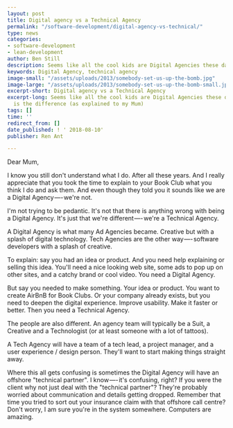```yaml
---
layout: post
title: Digital agency vs a Technical Agency
permalink: "/software-development/digital-agency-vs-technical/"
type: news
categories:
- software-development
- lean-development
author: Ben Still
description: Seems like all the cool kids are Digital Agencies these days
keywords: Digital Agency, technical agency
image-small: "/assets/uploads/2013/somebody-set-us-up-the-bomb.jpg"
image-large: "/assets/uploads/2013/somebody-set-us-up-the-bomb-small.jpg"
excerpt-short: Digital agency vs a Technical Agency
excerpt-long: Seems like all the cool kids are Digital Agencies these days. What exactly
  is the difference (as explained to my Mum)
tags: []
time: ''
redirect_from: []
date_published: ! ' 2018-08-10'
publisher: Ren Ant

---
```

Dear Mum,

I know you still don't understand what I do. After all these years. And I really appreciate that you took the time to explain to your Book Club what you think I do and ask them. And even though they told you it sounds like we are a Digital Agency —- we're not.

I'm not trying to be pedantic. It's not that there is anything wrong with being a Digital Agency. It's just that we're different —- we're a Technical Agency.

A Digital Agency is what many Ad Agencies became. Creative but with a splash of digital technology. Tech Agencies are the other way —- software developers with a splash of creative.

To explain: say you had an idea or product. And you need help explaining or selling this idea. You'll need a nice looking web site, some ads to pop up on other sites, and a catchy brand or cool video. You need a Digital Agency.

But say you needed to make something. Your idea or product. You want to create AirBnB for Book Clubs. Or your company already exists, but you need to deepen the digital experience. Improve usability. Make it faster or better. Then you need a Technical Agency.

The people are also different. An agency team will typically be a Suit, a Creative and a Technologist (or at least someone with a lot of tattoos).

A Tech Agency will have a team of a tech lead, a project manager, and a user experience / design person. They'll want to start making things straight away.

Where this all gets confusing is sometimes the Digital Agency will have an offshore "technical partner". I know —- it's confusing, right? If you were the client why not just deal with the "technical partner"? They're probably worried about communication and details getting dropped. Remember that time you tried to sort out your insurance claim with that offshore call centre? Don't worry, I am sure you're in the system somewhere. Computers are amazing.